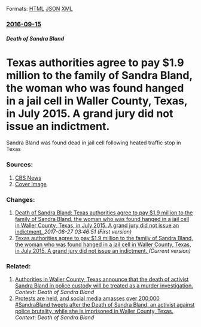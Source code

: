 
Formats: [HTML](/news/2016/09/15/texas-authorities-agree-to-pay-1-9-million-to-the-family-of-sandra-bland-the-woman-who-was-found-hanged-in-a-jail-cell-in-waller-county-t.html)  [JSON](/news/2016/09/15/texas-authorities-agree-to-pay-1-9-million-to-the-family-of-sandra-bland-the-woman-who-was-found-hanged-in-a-jail-cell-in-waller-county-t.json)  [XML](/news/2016/09/15/texas-authorities-agree-to-pay-1-9-million-to-the-family-of-sandra-bland-the-woman-who-was-found-hanged-in-a-jail-cell-in-waller-county-t.xml)  

### [2016-09-15](/news/2016/09/15/index.md)

##### Death of Sandra Bland
# Texas authorities agree to pay $1.9 million to the family of Sandra Bland, the woman who was found hanged in a jail cell in Waller County, Texas, in July 2015. A grand jury did not issue an indictment. 

Sandra Bland was found dead in jail cell following heated traffic stop in Texas


### Sources:

1. [CBS News](http://www.cbsnews.com/news/sandra-bland-family-reaches-million-settlement-texas-authorities/)
1. [Cover Image](http://cbsnews1.cbsistatic.com/hub/i/2015/07/21/35a63d35-571c-4aed-8cdf-0e6eb4ec3b80/635726443366932248-bland-04.jpg)

### Changes:

1. [Death of Sandra Bland: Texas authorities agree to pay $1.9 million to the family of Sandra Bland, the woman who was found hanged in a jail cell in Waller County, Texas, in July 2015. A grand jury did not issue an indictment. ](/news/2016/09/15/death-of-sandra-bland-texas-authorities-agree-to-pay-1-9-million-to-the-family-of-sandra-bland-the-woman-who-was-found-hanged-in-a-jail-c.md) _2017-08-27 03:46:51 (First version)_
1. [Texas authorities agree to pay $1.9 million to the family of Sandra Bland, the woman who was found hanged in a jail cell in Waller County, Texas, in July 2015. A grand jury did not issue an indictment. ](/news/2016/09/15/texas-authorities-agree-to-pay-1-9-million-to-the-family-of-sandra-bland-the-woman-who-was-found-hanged-in-a-jail-cell-in-waller-county-t.md) _(Current version)_

### Related:

1. [Authorities in Waller County, Texas announce that the death of activist Sandra Bland in police custody will be treated as a murder investigation. ](/news/2015/07/21/authorities-in-waller-county-texas-announce-that-the-death-of-activist-sandra-bland-in-police-custody-will-be-treated-as-a-murder-investiga.md) _Context: Death of Sandra Bland_
2. [Protests are held, and social media amasses over 200,000 #SandraBland tweets after the Death of Sandra Bland, an activist against police brutality, while she is imprisoned in Waller County, Texas. ](/news/2015/07/17/protests-are-held-and-social-media-amasses-over-200-000-sandrabland-tweets-after-the-death-of-sandra-bland-an-activist-against-police-bru.md) _Context: Death of Sandra Bland_
